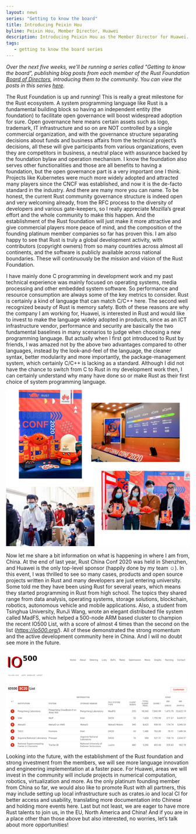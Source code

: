 ```yaml
---
layout: news
series: "Getting to know the board"
title: Introducing Peixin Hou
byline: Peixin Hou, Member Director, Huawei
description: Introducing Peixin Hou as the Member Director for Huawei. Part of the "Getting to know the board" series.
tags:
   - getting to know the board series
---
```


_Over the next five weeks, we'll be running a series called "Getting to know the board", publishing blog posts from each member of the Rust Foundation [Board of Directors](/board), introducing them to the community. You can view the posts in this series [here](/tags/getting%20to%20know%20the%20board%20series/)._

The Rust Foundation is up and running! This is really a great milestone for the Rust ecosystem. A system programming language like Rust is a fundamental building block so having an independent entity (the foundation) to facilitate open governance will boost widespread adoption for sure. Open governance here means certain assets such as logo, trademark, IT infrastructure and so on are NOT controlled by a single commercial organization, and with the governance structure separating decisions about funds and business affairs from the technical project’s decisions, all these will give participants from various organizations, even they are competitors in business,  a neutral place with assurance backed by the foundation bylaw and operation mechanism. I know the foundation also serves other functionalities and those are all benefits to having a foundation, but the open governance part is a very important one I think. Projects like Kubernetes were much more widely adopted and attracted many players since the CNCF was established, and now it is the de-facto standard in the industry. And there are many more you can name. To be honest, the current Rust community governance structure is indeed open and very welcoming already, from the RFC process to the diversity of developers and various gate-keepers, so I really appreciate Mozilla’s great effort and the whole community to make this happen. And the establishment of the Rust foundation will just make it more attractive and give commercial players more peace of mind, and the composition of the founding platinum member companies so far has proven this. I am also happy to see that Rust is truly a global development activity, with contributors (copyright owners) from so many countries across almost all continents, and the software is publicly available across national boundaries. These will continuously be the mission and vision of the Rust Foundation.

I have mainly done C programming in development work and my past technical experience was mainly focused on operating systems, media processing and other embedded system software. So performance and resource consumption are always some of the key metrics to consider. Rust is certainly a kind of language that can match C/C++ here. The second well recognized beauty of Rust is memory safety. Both of these reasons are why the company I am working for, Huawei, is interested in Rust and would like to invest to make the language widely adopted in products, since as an ICT infrastructure vendor, performance and security are basically the two fundamental baselines in many scenarios to judge when choosing a new programming language. But actually when I first got introduced to Rust by friends, I was amazed not by the above two advantages compared to other languages, instead by the look-and-feel of the language, the cleaner syntax, better modularity and more importantly, the package-management system, which certainly C/C++ is lacking as a standard. Although I did not have the chance to switch from C to Rust in my development work then, I can certainly understand why many have done so or make Rust as their first choice of system programming language.

![scenes from rust china conf 2020](/img/news/2021-04-08-introducing-peixin-hou/rustchinaconf.png)

Now let me share a bit information on what is happening in where I am from, China. At the end of last year, Rust China Conf 2020 was held in Shenzhen, and Huawei is the only top-level sponsor (happily done by my team ☺). In this event, I was thrilled to see so many cases, products and open source projects written in Rust and many developers are just entering university. Some told me they have been using Rust for several years, which means they started programming in Rust from high school. The topics they shared range from data analysis, operating systems, storage solutions, blockchain, robotics, autonomous vehicle and mobile applications. Also, a student from Tsinghua University, RunJi Wang, wrote an elegant distributed file system called MadFS, which helped a 500-node ARM based cluster to champion the recent IO500 List, with a score of almost 4 times than the second on the list (_https://io500.org/_). All of these demonstrated the strong momentum and the active development community here in China. And I will no doubt see more in the future.

![io500](/img/news/2021-04-08-introducing-peixin-hou/io500.png)

Looking into the future, with the establishment of the Rust foundation and strong investment from the members, we will see more language innovation and engineering implementation at a faster pace. For Huawei, areas we will invest in the community will include projects in numerical computation, robotics, virtualization and more. As the only platinum founding member from China so far, we would also like to promote Rust with all partners, this may include setting up local infrastructure such as crates.io and local CI for better access and usability, translating more documentation into Chinese and holding more events here. Last but not least, we are eager to have more Rust talents to join us, in the EU, North America and China! And if you are in a place other than those above but also interested, no worries, let’s talk about more opportunities! 

